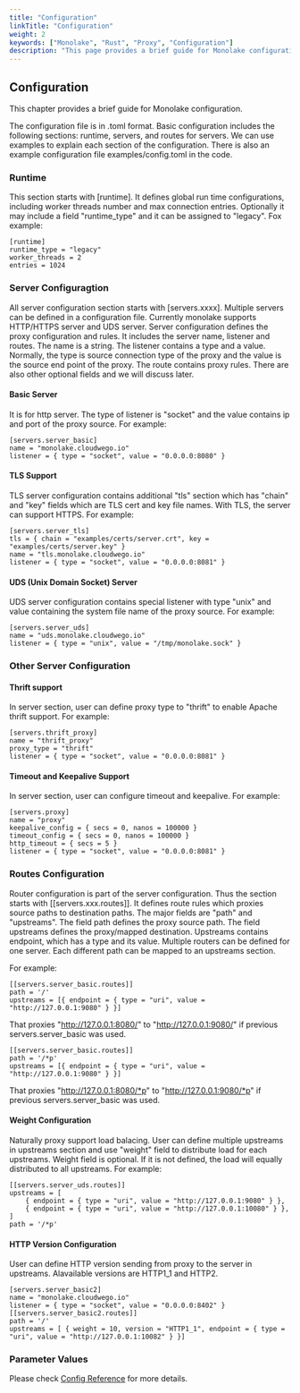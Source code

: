 ```yaml
---
title: "Configuration"
linkTitle: "Configuration"
weight: 2
keywords: ["Monolake", "Rust", "Proxy", "Configuration"]
description: "This page provides a brief guide for Monolake configuration"
---
```

## Configuration

This chapter provides a brief guide for Monolake configuration.

The configuration file is in .toml format. Basic configuration includes the following sections: runtime, servers, and routes for servers. We can use examples to explain each section of the configuration. There is also an example configuration file examples/config.toml in the code.

### Runtime

This section starts with [runtime]. It defines global run time configurations, including worker threads number and max connection entries. Optionally it may include a field "runtime_type" and it can be assigned to "legacy". Fox example:

```markup
[runtime]
runtime_type = "legacy"
worker_threads = 2
entries = 1024
```

### Server Configuragtion

All server configuration section starts with [servers.xxxx]. Multiple servers can be defined in a configuration file. Currently monolake supports HTTP/HTTPS server and UDS server. Server configuration defines the proxy configuration and rules. It includes the server name, listener and routes. The name is a string. The listener contains a type and a value. Normally, the type is source connection type of the proxy and the value is the source end point of the proxy. The route contains proxy rules. There are also other optional fields and we will discuss later.

#### Basic Server

It is for http server. The type of listener is "socket" and the value contains ip and port of the proxy source. For example:

```markup
[servers.server_basic]
name = "monolake.cloudwego.io"
listener = { type = "socket", value = "0.0.0.0:8080" }
```

#### TLS Support

TLS server configuration contains additional "tls" section which has "chain" and "key" fields which are TLS cert and key file names. With TLS, the server can support HTTPS. For example:

```markup
[servers.server_tls]
tls = { chain = "examples/certs/server.crt", key = "examples/certs/server.key" }
name = "tls.monolake.cloudwego.io"
listener = { type = "socket", value = "0.0.0.0:8081" }
```

#### UDS (Unix Domain Socket) Server

UDS server configuration contains special listener with type "unix" and value containing the system file name of the proxy source. For example:

```markup
[servers.server_uds]
name = "uds.monolake.cloudwego.io"
listener = { type = "unix", value = "/tmp/monolake.sock" }
```

### Other Server Configuration

#### Thrift support

In server section, user can define proxy type to "thrift" to enable Apache thrift support. For example:

```markup
[servers.thrift_proxy]
name = "thrift_proxy"
proxy_type = "thrift"
listener = { type = "socket", value = "0.0.0.0:8081" }
```

#### Timeout and Keepalive Support

In server section, user can configure timeout and keepalive. For example:

```markup
[servers.proxy]
name = "proxy"
keepalive_config = { secs = 0, nanos = 100000 }
timeout_config = { secs = 0, nanos = 100000 }
http_timeout = { secs = 5 }
listener = { type = "socket", value = "0.0.0.0:8081" }
```

### Routes Configuration

Router configuration is part of the server configuration. Thus the section starts with [[servers.xxx.routes]]. It defines route rules which proxies source paths to destination paths. The major fields are "path" and "upstreams". The field path defines the proxy source path. The field upstreams defines the proxy/mapped destination. Upstreams contains endpoint, which has a type and its value. Multiple routers can be defined for one server. Each different path can be mapped to an upstreams section.

For example:

```markup
[[servers.server_basic.routes]]
path = '/'
upstreams = [{ endpoint = { type = "uri", value = "http://127.0.0.1:9080" } }]
```

That proxies "http://127.0.0.1:8080/" to "http://127.0.0.1:9080/" if previous servers.server_basic was used.

```markup
[[servers.server_basic.routes]]
path = '/*p'
upstreams = [{ endpoint = { type = "uri", value = "http://127.0.0.1:9080" } }]
```

That proxies "http://127.0.0.1:8080/*p" to "http://127.0.0.1:9080/*p" if previous servers.server_basic was used.

#### Weight Configuration

Naturally proxy support load balacing. User can define multiple upstreams in upstreams section and use "weight" field to distribute load for each upstreams. Weight field is optional. If it is not defined, the load will equally distributed to all upstreams. For example:

```markup
[[servers.server_uds.routes]]
upstreams = [
    { endpoint = { type = "uri", value = "http://127.0.0.1:9080" } },
    { endpoint = { type = "uri", value = "http://127.0.0.1:10080" } },
]
path = '/*p'
```

#### HTTP Version Configuration

User can define HTTP version sending from proxy to the server in upstreams. Alavailable versions are HTTP1_1 and HTTP2.

```markup
[servers.server_basic2]
name = "monolake.cloudwego.io"
listener = { type = "socket", value = "0.0.0.0:8402" }
[[servers.server_basic2.routes]]
path = '/'
upstreams = [ { weight = 10, version = "HTTP1_1", endpoint = { type = "uri", value = "http://127.0.0.1:10082" } }]
```

### Parameter Values

Please check [Config Reference](../Reference/_index.md) for more details.
